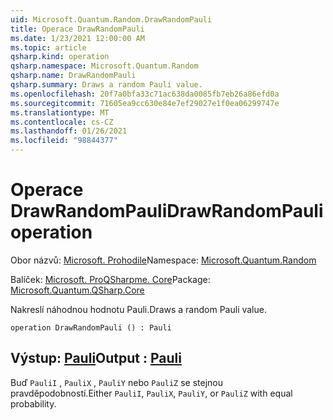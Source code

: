 ```yaml
---
uid: Microsoft.Quantum.Random.DrawRandomPauli
title: Operace DrawRandomPauli
ms.date: 1/23/2021 12:00:00 AM
ms.topic: article
qsharp.kind: operation
qsharp.namespace: Microsoft.Quantum.Random
qsharp.name: DrawRandomPauli
qsharp.summary: Draws a random Pauli value.
ms.openlocfilehash: 20f7a0bfa33c71ac638da0085fb7eb26a86efd0a
ms.sourcegitcommit: 71605ea9cc630e84e7ef29027e1f0ea06299747e
ms.translationtype: MT
ms.contentlocale: cs-CZ
ms.lasthandoff: 01/26/2021
ms.locfileid: "98844377"
---
```

# <a name="drawrandompauli-operation"></a><span data-ttu-id="d5acf-102">Operace DrawRandomPauli</span><span class="sxs-lookup"><span data-stu-id="d5acf-102">DrawRandomPauli operation</span></span>

<span data-ttu-id="d5acf-103">Obor názvů: [Microsoft. Prohodile](xref:Microsoft.Quantum.Random)</span><span class="sxs-lookup"><span data-stu-id="d5acf-103">Namespace: [Microsoft.Quantum.Random](xref:Microsoft.Quantum.Random)</span></span>

<span data-ttu-id="d5acf-104">Balíček: [Microsoft. ProQSharpme. Core](https://nuget.org/packages/Microsoft.Quantum.QSharp.Core)</span><span class="sxs-lookup"><span data-stu-id="d5acf-104">Package: [Microsoft.Quantum.QSharp.Core](https://nuget.org/packages/Microsoft.Quantum.QSharp.Core)</span></span>


<span data-ttu-id="d5acf-105">Nakreslí náhodnou hodnotu Pauli.</span><span class="sxs-lookup"><span data-stu-id="d5acf-105">Draws a random Pauli value.</span></span>

```qsharp
operation DrawRandomPauli () : Pauli
```


## <a name="output--pauli"></a><span data-ttu-id="d5acf-106">Výstup: [Pauli](xref:microsoft.quantum.lang-ref.pauli)</span><span class="sxs-lookup"><span data-stu-id="d5acf-106">Output : [Pauli](xref:microsoft.quantum.lang-ref.pauli)</span></span>

<span data-ttu-id="d5acf-107">Buď `PauliI` , `PauliX` , `PauliY` nebo `PauliZ` se stejnou pravděpodobností.</span><span class="sxs-lookup"><span data-stu-id="d5acf-107">Either `PauliI`, `PauliX`, `PauliY`, or `PauliZ` with equal probability.</span></span>